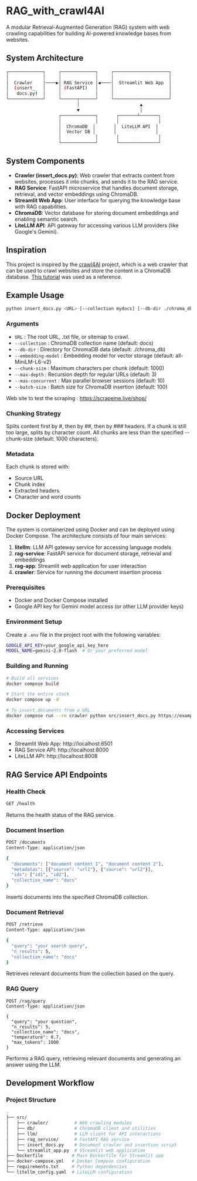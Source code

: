 # RAG_with_crawl4AI

A modular Retrieval-Augmented Generation (RAG) system with web crawling capabilities for building AI-powered knowledge bases from websites.

## System Architecture

```sh
┌─────────────┐     ┌─────────────┐     ┌─────────────────────┐
│             │     │             │     │                     │
│  Crawler    │────▶│ RAG Service │◀────│  Streamlit Web App  │
│  (insert_   │     │ (FastAPI)   │     │                     │
│   docs.py)  │     │             │     │                     │
└─────────────┘     └──────┬──────┘     └─────────────────────┘
                           │                       ▲
                           ▼                       │
                    ┌─────────────┐       ┌───────┴───────┐
                    │             │       │               │
                    │  ChromaDB  │       │  LiteLLM API  │
                    │  Vector DB │       │               │
                    │             │       │               │
                    └─────────────┘       └───────────────┘
```

## System Components

- **Crawler (insert_docs.py)**: Web crawler that extracts content from websites, processes it into chunks, and sends it to the RAG service.
- **RAG Service**: FastAPI microservice that handles document storage, retrieval, and vector embeddings using ChromaDB.
- **Streamlit Web App**: User interface for querying the knowledge base with RAG capabilities.
- **ChromaDB**: Vector database for storing document embeddings and enabling semantic search.
- **LiteLLM API**: API gateway for accessing various LLM providers (like Google's Gemini).

## Inspiration

This project is inspired by the [crawl4AI](https://github.com/crawl4AI/crawl4AI) project, which is a web crawler that can be used to crawl websites and store the content in a ChromaDB database. [This tutorial](https://github.com/coleam00/ottomator-agents/blob/main/crawl4AI-agent-v2/README.md) was used as a reference.


## Example Usage

```sh
python insert_docs.py <URL> [--collection mydocs] [--db-dir ./chroma_db] [--embedding-model all-MiniLM-L6-v2] [--chunk-size 1000] [--max-depth 3] [--max-concurrent 10] [--batch-size 100]
```

### Arguments

* `URL` : The root URL, .txt file, or sitemap to crawl.
* `--collection` : ChromaDB collection name (default: docs)
* `--db-dir` : Directory for ChromaDB data (default: ./chroma_db)
* `--embedding-model` : Embedding model for vector storage (default: all-MiniLM-L6-v2)
* `--chunk-size` : Maximum characters per chunk (default: 1000)
* `--max-depth` : Recursion depth for regular URLs (default: 3)
* `--max-concurrent` : Max parallel browser sessions (default: 10)
* `--batch-size` : Batch size for ChromaDB insertion (default: 100)

Web site to test the scraping : https://scrapeme.live/shop/


### Chunking Strategy
Splits content first by #, then by ##, then by ### headers.
If a chunk is still too large, splits by character count.
All chunks are less than the specified --chunk-size (default: 1000 characters).

### Metadata
Each chunk is stored with:

* Source URL
* Chunk index
* Extracted headers
* Character and word counts

## Docker Deployment

The system is containerized using Docker and can be deployed using Docker Compose. The architecture consists of four main services:

1. **litellm**: LLM API gateway service for accessing language models
2. **rag-service**: FastAPI service for document storage, retrieval and embeddings
3. **rag-app**: Streamlit web application for user interaction
4. **crawler**: Service for running the document insertion process

### Prerequisites

- Docker and Docker Compose installed
- Google API key for Gemini model access (or other LLM provider keys)

### Environment Setup

Create a `.env` file in the project root with the following variables:

```sh
GOOGLE_API_KEY=your_google_api_key_here
MODEL_NAME=gemini-2.0-flash  # Or your preferred model
```

### Building and Running

```bash
# Build all services
docker compose build

# Start the entire stack
docker compose up -d

# To insert documents from a URL
docker compose run --rm crawler python src/insert_docs.py https://example.com --rag-service-url http://rag-service:8000
```

### Accessing Services

- Streamlit Web App: http://localhost:8501
- RAG Service API: http://localhost:8000
- LiteLLM API: http://localhost:8008

## RAG Service API Endpoints

### Health Check
```sh
GET /health
```
Returns the health status of the RAG service.

### Document Insertion
```sh   
POST /documents
Content-Type: application/json

{
  "documents": ["document content 1", "document content 2"],
  "metadatas": [{"source": "url1"}, {"source": "url2"}],
  "ids": ["id1", "id2"],
  "collection_name": "docs"
}
```
Inserts documents into the specified ChromaDB collection.

### Document Retrieval
```sh
POST /retrieve
Content-Type: application/json

{
  "query": "your search query",
  "n_results": 5,
  "collection_name": "docs"
}
```
Retrieves relevant documents from the collection based on the query.

### RAG Query
```
POST /rag/query
Content-Type: application/json

{
  "query": "your question",
  "n_results": 5,
  "collection_name": "docs",
  "temperature": 0.7,
  "max_tokens": 1000
}
```
Performs a RAG query, retrieving relevant documents and generating an answer using the LLM.

## Development Workflow

### Project Structure

```sh
.
├── src/
│   ├── crawler/          # Web crawling modules
│   ├── db/               # ChromaDB client and utilities
│   ├── llm/              # LLM client for API interactions
│   ├── rag_service/      # FastAPI RAG service
│   ├── insert_docs.py    # Document crawler and insertion script
│   └── streamlit_app.py  # Streamlit web application
├── Dockerfile           # Main Dockerfile for Streamlit app
├── docker-compose.yml   # Docker Compose configuration
├── requirements.txt     # Python dependencies
└── litellm_config.yaml  # LiteLLM configuration
```